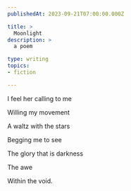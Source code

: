 ```yaml
---
publishedAt: 2023-09-21T07:00:00.000Z

title: >
  Moonlight
description: >
  a poem

type: writing
topics:
- fiction

---
```



I feel her calling to me

Willing my movement

A waltz with the stars

Begging me to see

The glory that is darkness

The awe

Within the void.